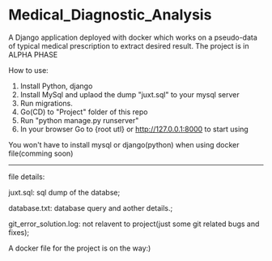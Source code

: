 # Medical_Diagnostic_Analysis
A Django application deployed with docker which works on a pseudo-data of typical medical prescription to extract desired result. The project is in ALPHA PHASE

How to use:
1. Install Python, django
2. Install MySql and uplaod the dump "juxt.sql" to your mysql server
4. Run migrations.
2. Go(CD) to "Project" folder of this repo
3. Run "python manage.py runserver" 
4. In your browser Go to {root utl} or http://127.0.0.1:8000 to start using


You won't have to install mysql or django(python) when using docker file(comming soon)


****************************
file details:

juxt.sql: sql dump of the databse;

database.txt: database query and aother details.;

git_error_solution.log: not relavent to project(just some git related bugs and fixes);

A docker file for the project is on the way:)